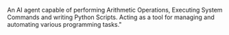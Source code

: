 An AI agent capable of performing Arithmetic Operations, Executing System Commands and writing Python Scripts. Acting as a tool for managing and automating various programming tasks."
